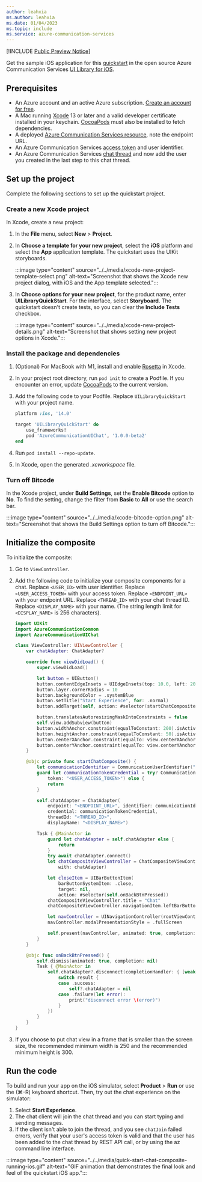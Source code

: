 ```yaml
---
author: leahxia
ms.author: leahxia
ms.date: 01/04/2023
ms.topic: include
ms.service: azure-communication-services
---
```


[!INCLUDE [Public Preview Notice](../../../../includes/public-preview-include.md)]

Get the sample iOS application for this [quickstart](https://github.com/Azure-Samples/communication-services-ios-quickstarts/tree/main/ui-chat) in the open source Azure Communication Services [UI Library for iOS](https://github.com/Azure/communication-ui-library-ios).

## Prerequisites

- An Azure account and an active Azure subscription. [Create an account for free](https://azure.microsoft.com/free/?WT.mc_id=A261C142F).
- A Mac running [Xcode](https://go.microsoft.com/fwLink/p/?LinkID=266532) 13 or later and a valid developer certificate installed in your keychain. [CocoaPods](https://cocoapods.org/) must also be installed to fetch dependencies.
- A deployed [Azure Communication Services resource](../../../create-communication-resource.md), note the endpoint URL.
- An Azure Communication Services [access token](../../../identity/quick-create-identity.md) and user identifier.
- An Azure Communication Services [chat thread](../../../chat/get-started.md) and now add the user you created in the last step to this chat thread.

## Set up the project

Complete the following sections to set up the quickstart project.

### Create a new Xcode project

In Xcode, create a new project:

1. In the **File** menu, select **New** > **Project**.

1. In **Choose a template for your new project**, select the **iOS** platform and select the **App** application template. The quickstart uses the UIKit storyboards.

   :::image type="content" source="../../media/xcode-new-project-template-select.png" alt-text="Screenshot that shows the Xcode new project dialog, with iOS and the App template selected.":::

1. In **Choose options for your new project**, for the product name, enter **UILibraryQuickStart**. For the interface, select **Storyboard**. The quickstart doesn't create tests, so you can clear the **Include Tests** checkbox.

   :::image type="content" source="../../media/xcode-new-project-details.png" alt-text="Screenshot that shows setting new project options in Xcode.":::

### Install the package and dependencies

1. (Optional) For MacBook with M1, install and enable [Rosetta](https://support.apple.com/en-us/HT211861) in Xcode.

1. In your project root directory, run `pod init` to create a Podfile. If you encounter an error, update [CocoaPods](https://guides.cocoapods.org/using/getting-started.html) to the current version.

1. Add the following code to your Podfile. Replace `UILibraryQuickStart` with your project name.

    ```ruby
    platform :ios, '14.0'
    
    target 'UILibraryQuickStart' do
        use_frameworks!
        pod 'AzureCommunicationUIChat', '1.0.0-beta2'
    end
    ```

1. Run `pod install --repo-update`.

1. In Xcode, open the generated *.xcworkspace* file.

### Turn off Bitcode

In the Xcode project, under **Build Settings**, set the **Enable Bitcode** option to **No**. To find the setting, change the filter from **Basic** to **All** or use the search bar.

:::image type="content" source="../../media/xcode-bitcode-option.png" alt-text="Screenshot that shows the Build Settings option to turn off Bitcode.":::

## Initialize the composite

To initialize the composite:

1. Go to `ViewController`.

2. Add the following code to initialize your composite components for a chat. Replace `<USER_ID>` with user identifier. Replace `<USER_ACCESS_TOKEN>` with your access token. Replace `<ENDPOINT_URL>` with your endpoint URL. Replace `<THREAD_ID>` with your chat thread ID. Replace `<DISPLAY_NAME>` with your name. (The string length limit for `<DISPLAY_NAME>` is 256 characters). 

    ```swift
    import UIKit
    import AzureCommunicationCommon
    import AzureCommunicationUIChat
    
    class ViewController: UIViewController {
        var chatAdapter: ChatAdapter?
    
        override func viewDidLoad() {
            super.viewDidLoad()
    
            let button = UIButton()
            button.contentEdgeInsets = UIEdgeInsets(top: 10.0, left: 20.0, bottom: 10.0, right: 20.0)
            button.layer.cornerRadius = 10
            button.backgroundColor = .systemBlue
            button.setTitle("Start Experience", for: .normal)
            button.addTarget(self, action: #selector(startChatComposite), for: .touchUpInside)
    
            button.translatesAutoresizingMaskIntoConstraints = false
            self.view.addSubview(button)
            button.widthAnchor.constraint(equalToConstant: 200).isActive = true
            button.heightAnchor.constraint(equalToConstant: 50).isActive = true
            button.centerXAnchor.constraint(equalTo: view.centerXAnchor).isActive = true
            button.centerYAnchor.constraint(equalTo: view.centerYAnchor).isActive = true
        }
    
        @objc private func startChatComposite() {
            let communicationIdentifier = CommunicationUserIdentifier("<USER_ID>")
            guard let communicationTokenCredential = try? CommunicationTokenCredential(
                token: "<USER_ACCESS_TOKEN>") else {
                return
            }
    
            self.chatAdapter = ChatAdapter(
                endpoint: "<ENDPOINT_URL>", identifier: communicationIdentifier,
                credential: communicationTokenCredential,
                threadId: "<THREAD_ID>",
                displayName: "<DISPLAY_NAME>")
    
            Task { @MainActor in
                guard let chatAdapter = self.chatAdapter else {
                    return
                }
                try await chatAdapter.connect()
                let chatCompositeViewController = ChatCompositeViewController(
                    with: chatAdapter)
    
                let closeItem = UIBarButtonItem(
                    barButtonSystemItem: .close,
                    target: nil,
                    action: #selector(self.onBackBtnPressed))
                chatCompositeViewController.title = "Chat"
                chatCompositeViewController.navigationItem.leftBarButtonItem = closeItem
    
                let navController = UINavigationController(rootViewController: chatCompositeViewController)
                navController.modalPresentationStyle = .fullScreen
    
                self.present(navController, animated: true, completion: nil)
            }
        }
    
        @objc func onBackBtnPressed() {
            self.dismiss(animated: true, completion: nil)
            Task { @MainActor in
                self.chatAdapter?.disconnect(completionHandler: { [weak self] result in
                    switch result {
                    case .success:
                        self?.chatAdapter = nil
                    case .failure(let error):
                        print("disconnect error \(error)")
                    }
                })
            }
        }
    }

    ```

3. If you choose to put chat view in a frame that is smaller than the screen size, the recommended minimum width is 250 and the recommended minimum height is 300.

## Run the code

To build and run your app on the iOS simulator, select **Product** > **Run** or use the (&#8984;-R) keyboard shortcut. Then, try out the chat experience on the simulator:

1. Select **Start Experience**.
2. The chat client will join the chat thread and you can start typing and sending messages.
3. If the client isn't able to join the thread, and you see `chatJoin` failed errors, verify that your user's access token is valid and that the user has been added to the chat thread by REST API call, or by using the az command line interface.

:::image type="content" source="../../media/quick-start-chat-composite-running-ios.gif" alt-text="GIF animation that demonstrates the final look and feel of the quickstart iOS app.":::
